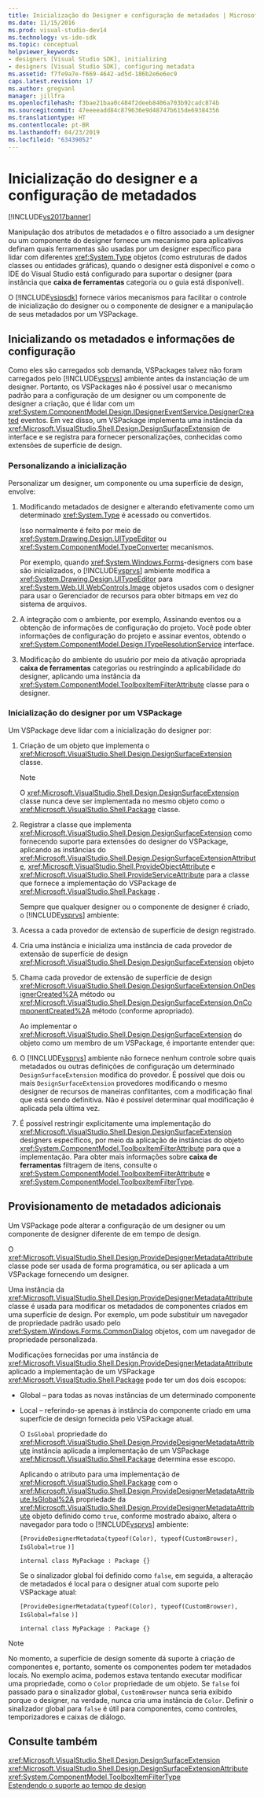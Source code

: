 ```yaml
---
title: Inicialização do Designer e configuração de metadados | Microsoft Docs
ms.date: 11/15/2016
ms.prod: visual-studio-dev14
ms.technology: vs-ide-sdk
ms.topic: conceptual
helpviewer_keywords:
- designers [Visual Studio SDK], initializing
- designers [Visual Studio SDK], configuring metadata
ms.assetid: f7fe9a7e-f669-4642-ad5d-186b2e6e6ec9
caps.latest.revision: 17
ms.author: gregvanl
manager: jillfra
ms.openlocfilehash: f3bae21baa0c484f2deeb8406a703b92cadc874b
ms.sourcegitcommit: 47eeeeadd84c879636e9d48747b615de69384356
ms.translationtype: HT
ms.contentlocale: pt-BR
ms.lasthandoff: 04/23/2019
ms.locfileid: "63439052"
---
```

# <a name="designer-initialization-and-metadata-configuration"></a>Inicialização do designer e a configuração de metadados
[!INCLUDE[vs2017banner](../includes/vs2017banner.md)]

Manipulação dos atributos de metadados e o filtro associado a um designer ou um componente do designer fornece um mecanismo para aplicativos definam quais ferramentas são usadas por um designer específico para lidar com diferentes <xref:System.Type> objetos (como estruturas de dados classes ou entidades gráficas), quando o designer está disponível e como o IDE do Visual Studio está configurado para suportar o designer (para instância que **caixa de ferramentas** categoria ou o guia está disponível).  
  
 O [!INCLUDE[vsipsdk](../includes/vsipsdk-md.md)] fornece vários mecanismos para facilitar o controle de inicialização do designer ou o componente de designer e a manipulação de seus metadados por um VSPackage.  
  
## <a name="initializing-metadata-and-configuration-information"></a>Inicializando os metadados e informações de configuração  
 Como eles são carregados sob demanda, VSPackages talvez não foram carregados pelo [!INCLUDE[vsprvs](../includes/vsprvs-md.md)] ambiente antes da instanciação de um designer. Portanto, os VSPackages não é possível usar o mecanismo padrão para a configuração de um designer ou um componente de designer a criação, que é lidar com um <xref:System.ComponentModel.Design.IDesignerEventService.DesignerCreated> eventos. Em vez disso, um VSPackage implementa uma instância da <xref:Microsoft.VisualStudio.Shell.Design.DesignSurfaceExtension> de interface e se registra para fornecer personalizações, conhecidas como extensões de superfície de design.  
  
### <a name="customizing-initialization"></a>Personalizando a inicialização  
 Personalizar um designer, um componente ou uma superfície de design, envolve:  
  
1. Modificando metadados de designer e alterando efetivamente como um determinado <xref:System.Type> é acessado ou convertidos.  
  
     Isso normalmente é feito por meio de <xref:System.Drawing.Design.UITypeEditor> ou <xref:System.ComponentModel.TypeConverter> mecanismos.  
  
     Por exemplo, quando <xref:System.Windows.Forms>-designers com base são inicializados, o [!INCLUDE[vsprvs](../includes/vsprvs-md.md)] ambiente modifica a <xref:System.Drawing.Design.UITypeEditor> para <xref:System.Web.UI.WebControls.Image> objetos usados com o designer para usar o Gerenciador de recursos para obter bitmaps em vez do sistema de arquivos.  
  
2. A integração com o ambiente, por exemplo, Assinando eventos ou a obtenção de informações de configuração do projeto. Você pode obter informações de configuração do projeto e assinar eventos, obtendo o <xref:System.ComponentModel.Design.ITypeResolutionService> interface.  
  
3. Modificação do ambiente do usuário por meio da ativação apropriada **caixa de ferramentas** categorias ou restringindo a aplicabilidade do designer, aplicando uma instância da <xref:System.ComponentModel.ToolboxItemFilterAttribute> classe para o designer.  
  
### <a name="designer-initialization-by-a-vspackage"></a>Inicialização do designer por um VSPackage  
 Um VSPackage deve lidar com a inicialização do designer por:  
  
1. Criação de um objeto que implementa o <xref:Microsoft.VisualStudio.Shell.Design.DesignSurfaceExtension> classe.  
  
   > [!NOTE]
   > O <xref:Microsoft.VisualStudio.Shell.Design.DesignSurfaceExtension> classe nunca deve ser implementada no mesmo objeto como o <xref:Microsoft.VisualStudio.Shell.Package> classe.  
  
2. Registrar a classe que implementa <xref:Microsoft.VisualStudio.Shell.Design.DesignSurfaceExtension> como fornecendo suporte para extensões do designer do VSPackage, aplicando as instâncias do <xref:Microsoft.VisualStudio.Shell.Design.DesignSurfaceExtensionAttribute>, <xref:Microsoft.VisualStudio.Shell.ProvideObjectAttribute> e <xref:Microsoft.VisualStudio.Shell.ProvideServiceAttribute> para a classe que fornece a implementação do VSPackage de <xref:Microsoft.VisualStudio.Shell.Package> .  
  
   Sempre que qualquer designer ou o componente de designer é criado, o [!INCLUDE[vsprvs](../includes/vsprvs-md.md)] ambiente:  
  
3. Acessa a cada provedor de extensão de superfície de design registrado.  
  
4. Cria uma instância e inicializa uma instância de cada provedor de extensão de superfície de design <xref:Microsoft.VisualStudio.Shell.Design.DesignSurfaceExtension> objeto  
  
5. Chama cada provedor de extensão de superfície de design <xref:Microsoft.VisualStudio.Shell.Design.DesignSurfaceExtension.OnDesignerCreated%2A> método ou <xref:Microsoft.VisualStudio.Shell.Design.DesignSurfaceExtension.OnComponentCreated%2A> método (conforme apropriado).  
  
   Ao implementar o <xref:Microsoft.VisualStudio.Shell.Design.DesignSurfaceExtension> do objeto como um membro de um VSPackage, é importante entender que:  
  
6. O [!INCLUDE[vsprvs](../includes/vsprvs-md.md)] ambiente não fornece nenhum controle sobre quais metadados ou outras definições de configuração um determinado `DesignSurfaceExtension` modifica do provedor. É possível que dois ou mais `DesignSurfaceExtension` provedores modificando o mesmo designer de recursos de maneiras conflitantes, com a modificação final que está sendo definitiva. Não é possível determinar qual modificação é aplicada pela última vez.  
  
7. É possível restringir explicitamente uma implementação do <xref:Microsoft.VisualStudio.Shell.Design.DesignSurfaceExtension> designers específicos, por meio da aplicação de instâncias do objeto <xref:System.ComponentModel.ToolboxItemFilterAttribute> para que a implementação. Para obter mais informações sobre **caixa de ferramentas** filtragem de itens, consulte o <xref:System.ComponentModel.ToolboxItemFilterAttribute> e <xref:System.ComponentModel.ToolboxItemFilterType>.  
  
## <a name="additional-metadata-provisioning"></a>Provisionamento de metadados adicionais  
 Um VSPackage pode alterar a configuração de um designer ou um componente de designer diferente de em tempo de design.  
  
 O <xref:Microsoft.VisualStudio.Shell.Design.ProvideDesignerMetadataAttribute> classe pode ser usada de forma programática, ou ser aplicada a um VSPackage fornecendo um designer.  
  
 Uma instância da <xref:Microsoft.VisualStudio.Shell.Design.ProvideDesignerMetadataAttribute> classe é usada para modificar os metadados de componentes criados em uma superfície de design. Por exemplo, um pode substituir um navegador de propriedade padrão usado pelo <xref:System.Windows.Forms.CommonDialog> objetos, com um navegador de propriedade personalizada.  
  
 Modificações fornecidas por uma instância de <xref:Microsoft.VisualStudio.Shell.Design.ProvideDesignerMetadataAttribute> aplicado a implementação de um VSPackage <xref:Microsoft.VisualStudio.Shell.Package> pode ter um dos dois escopos:  
  
- Global – para todas as novas instâncias de um determinado componente  
  
- Local – referindo-se apenas à instância do componente criado em uma superfície de design fornecida pelo VSPackage atual.  
  
  O `IsGlobal` propriedade do <xref:Microsoft.VisualStudio.Shell.Design.ProvideDesignerMetadataAttribute> instância aplicada a implementação de um VSPackage <xref:Microsoft.VisualStudio.Shell.Package> determina esse escopo.  
  
  Aplicando o atributo para uma implementação de <xref:Microsoft.VisualStudio.Shell.Package> com o <xref:Microsoft.VisualStudio.Shell.Design.ProvideDesignerMetadataAttribute.IsGlobal%2A> propriedade da <xref:Microsoft.VisualStudio.Shell.Design.ProvideDesignerMetadataAttribute> objeto definido como `true`, conforme mostrado abaixo, altera o navegador para todo o [!INCLUDE[vsprvs](../includes/vsprvs-md.md)] ambiente:  
  
  `[ProvideDesignerMetadata(typeof(Color), typeof(CustomBrowser),`   `IsGlobal=true`  `)]`  
  
  `internal class MyPackage : Package {}`  
  
  Se o sinalizador global foi definido como `false`, em seguida, a alteração de metadados é local para o designer atual com suporte pelo VSPackage atual:  
  
  `[ProvideDesignerMetadata(typeof(Color), typeof(CustomBrowser),`   `IsGlobal=false`  `)]`  
  
  `internal class MyPackage : Package {}`  
  
> [!NOTE]
> No momento, a superfície de design somente dá suporte à criação de componentes e, portanto, somente os componentes podem ter metadados locais. No exemplo acima, podemos estava tentando executar modificar uma propriedade, como o `Color` propriedade de um objeto. Se `false` foi passado para o sinalizador global, `CustomBrowser` nunca seria exibido porque o designer, na verdade, nunca cria uma instância de `Color`. Definir o sinalizador global para `false` é útil para componentes, como controles, temporizadores e caixas de diálogo.  
  
## <a name="see-also"></a>Consulte também  
 <xref:Microsoft.VisualStudio.Shell.Design.DesignSurfaceExtension>   
 <xref:Microsoft.VisualStudio.Shell.Design.DesignSurfaceExtensionAttribute>   
 <xref:System.ComponentModel.ToolboxItemFilterType>   
 [Estendendo o suporte ao tempo de design](http://msdn.microsoft.com/library/d6ac8a6a-42fd-4bc8-bf33-b212811297e2)
